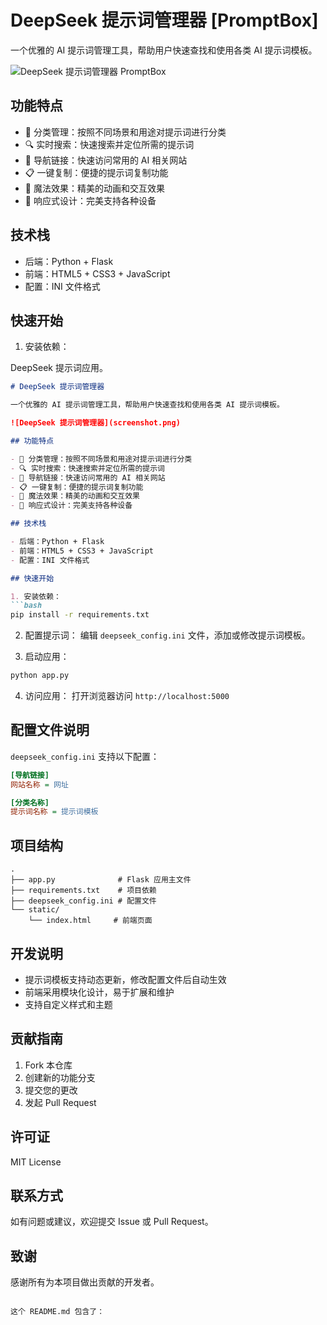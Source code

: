 # DeepSeek 提示词管理器 [PromptBox]

一个优雅的 AI 提示词管理工具，帮助用户快速查找和使用各类 AI 提示词模板。

![DeepSeek 提示词管理器](screenshot.png) PromptBox

## 功能特点

- 🎯 分类管理：按照不同场景和用途对提示词进行分类
- 🔍 实时搜索：快速搜索并定位所需的提示词
- 🔗 导航链接：快速访问常用的 AI 相关网站
- 📋 一键复制：便捷的提示词复制功能
- 💫 魔法效果：精美的动画和交互效果
- 📱 响应式设计：完美支持各种设备

## 技术栈

- 后端：Python + Flask
- 前端：HTML5 + CSS3 + JavaScript
- 配置：INI 文件格式

## 快速开始

1. 安装依赖：

 DeepSeek 提示词应用。

```markdown:README.md
# DeepSeek 提示词管理器

一个优雅的 AI 提示词管理工具，帮助用户快速查找和使用各类 AI 提示词模板。

![DeepSeek 提示词管理器](screenshot.png)

## 功能特点

- 🎯 分类管理：按照不同场景和用途对提示词进行分类
- 🔍 实时搜索：快速搜索并定位所需的提示词
- 🔗 导航链接：快速访问常用的 AI 相关网站
- 📋 一键复制：便捷的提示词复制功能
- 💫 魔法效果：精美的动画和交互效果
- 📱 响应式设计：完美支持各种设备

## 技术栈

- 后端：Python + Flask
- 前端：HTML5 + CSS3 + JavaScript
- 配置：INI 文件格式

## 快速开始

1. 安装依赖：
```bash
pip install -r requirements.txt
```

2. 配置提示词：
编辑 `deepseek_config.ini` 文件，添加或修改提示词模板。

3. 启动应用：
```bash
python app.py
```

4. 访问应用：
打开浏览器访问 `http://localhost:5000`

## 配置文件说明

`deepseek_config.ini` 支持以下配置：

```ini
[导航链接]
网站名称 = 网址

[分类名称]
提示词名称 = 提示词模板
```

## 项目结构

```
.
├── app.py              # Flask 应用主文件
├── requirements.txt    # 项目依赖
├── deepseek_config.ini # 配置文件
└── static/            
    └── index.html     # 前端页面
```

## 开发说明

- 提示词模板支持动态更新，修改配置文件后自动生效
- 前端采用模块化设计，易于扩展和维护
- 支持自定义样式和主题

## 贡献指南

1. Fork 本仓库
2. 创建新的功能分支
3. 提交您的更改
4. 发起 Pull Request

## 许可证

MIT License

## 联系方式

如有问题或建议，欢迎提交 Issue 或 Pull Request。

## 致谢

感谢所有为本项目做出贡献的开发者。
```

这个 README.md 包含了：


